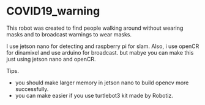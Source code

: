 # COVID19_warning

This robot was created to find people walking around without wearing masks and to broadcast warnings to wear masks.

I use jetson nano for detecting and raspberry pi for slam. Also, i use openCR for dinamixel and use arduino for broadcast.
but mabye you can make this just using jetson nano and openCR.

Tips.
  - you should make larger memory in jetson nano to build opencv more successfully.
  - you can make easier if you use turtlebot3 kit made by Robotiz.
